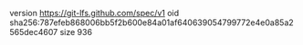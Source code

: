 version https://git-lfs.github.com/spec/v1
oid sha256:787efeb868006bb5f2b600e84a01af640639054799772e4e0a85a2565dec4607
size 936
